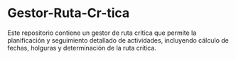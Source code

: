 # Gestor-Ruta-Cr-tica
Este repositorio contiene un gestor de ruta crítica que permite la planificación y seguimiento detallado de actividades, incluyendo cálculo de fechas, holguras y determinación de la ruta crítica.
